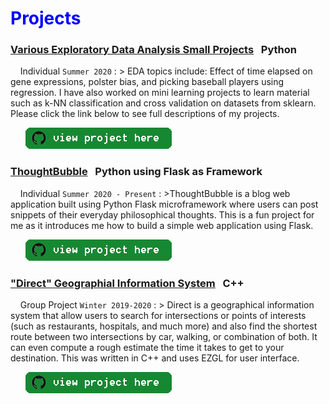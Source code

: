 # <span style="color:blue">Projects</span>


### <a href="https://github.com/ronwho/Data-Science" target="_blank">Various Exploratory Data Analysis Small Projects</a> &nbsp; Python

&nbsp; &nbsp; Individual `Summer 2020`
: > EDA topics include: Effect of time elapsed on gene expressions, polster bias, and picking baseball players using regression. I have also worked on mini learning projects to learn material such as k-NN classification and cross validation on datasets from sklearn. Please click the link below to see full descriptions of my projects.

&nbsp; &nbsp; &nbsp; <a href="https://github.com/ronwho/Data-Science" target="_blank"><img src="button-github.png" /></a>


### <a href="https://github.com/ronwho/ThoughtBubble" target="_blank">ThoughtBubble</a> &nbsp; Python using Flask as Framework

&nbsp; &nbsp; Individual `Summer 2020 - Present`
: >ThoughtBubble is a blog web application built using Python Flask microframework where users can post snippets of their everyday philosophical thoughts. This is a fun project for me as it introduces me how to build a simple web application using Flask.

&nbsp; &nbsp; &nbsp; <a href="https://github.com/ronwho/ThoughtBubble" target="_blank"><img src="button-github.png" /></a>

### <a href="https://github.com/ronwho/Direct-GIS" target="_blank">"Direct" Geographial Information System</a> &nbsp; C++

&nbsp; &nbsp; Group Project `Winter 2019-2020`
: > Direct is a geographical information system that allow users to search for intersections or points of interests (such as restaurants, hospitals, and much more) and also find the shortest route between two intersections by car, walking, or combination of both. It can even compute a rough estimate the time it takes to get to your destination. This was written in C++ and uses EZGL for user interface.

&nbsp; &nbsp; &nbsp; <a href="https://github.com/ronwho/Direct-GIS" target="_blank"><img src="button-github.png" /></a>
